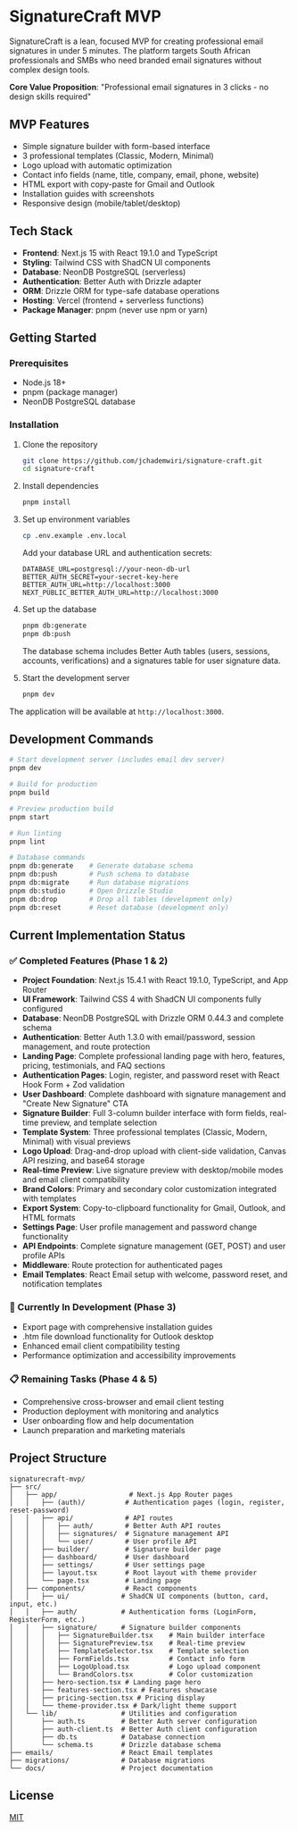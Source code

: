 # SignatureCraft MVP

SignatureCraft is a lean, focused MVP for creating professional email signatures in under 5 minutes. The platform targets South African professionals and SMBs who need branded email signatures without complex design tools.

**Core Value Proposition**: "Professional email signatures in 3 clicks - no design skills required"

## MVP Features

- Simple signature builder with form-based interface
- 3 professional templates (Classic, Modern, Minimal)
- Logo upload with automatic optimization
- Contact info fields (name, title, company, email, phone, website)
- HTML export with copy-paste for Gmail and Outlook
- Installation guides with screenshots
- Responsive design (mobile/tablet/desktop)

## Tech Stack

- **Frontend**: Next.js 15 with React 19.1.0 and TypeScript
- **Styling**: Tailwind CSS with ShadCN UI components
- **Database**: NeonDB PostgreSQL (serverless)
- **Authentication**: Better Auth with Drizzle adapter
- **ORM**: Drizzle ORM for type-safe database operations
- **Hosting**: Vercel (frontend + serverless functions)
- **Package Manager**: pnpm (never use npm or yarn)

## Getting Started

### Prerequisites

- Node.js 18+
- pnpm (package manager)
- NeonDB PostgreSQL database

### Installation

1. Clone the repository
   ```bash
   git clone https://github.com/jchademwiri/signature-craft.git
   cd signature-craft
   ```

2. Install dependencies
   ```bash
   pnpm install
   ```

3. Set up environment variables
   ```bash
   cp .env.example .env.local
   ```
   
   Add your database URL and authentication secrets:
   ```env
   DATABASE_URL=postgresql://your-neon-db-url
   BETTER_AUTH_SECRET=your-secret-key-here
   BETTER_AUTH_URL=http://localhost:3000
   NEXT_PUBLIC_BETTER_AUTH_URL=http://localhost:3000
   ```

4. Set up the database
   ```bash
   pnpm db:generate
   pnpm db:push
   ```
   
   The database schema includes Better Auth tables (users, sessions, accounts, verifications) and a signatures table for user signature data.

5. Start the development server
   ```bash
   pnpm dev
   ```

The application will be available at `http://localhost:3000`.

## Development Commands

```bash
# Start development server (includes email dev server)
pnpm dev

# Build for production
pnpm build

# Preview production build
pnpm start

# Run linting
pnpm lint

# Database commands
pnpm db:generate    # Generate database schema
pnpm db:push        # Push schema to database
pnpm db:migrate     # Run database migrations
pnpm db:studio      # Open Drizzle Studio
pnpm db:drop        # Drop all tables (development only)
pnpm db:reset       # Reset database (development only)
```

## Current Implementation Status

### ✅ Completed Features (Phase 1 & 2)
- **Project Foundation**: Next.js 15.4.1 with React 19.1.0, TypeScript, and App Router
- **UI Framework**: Tailwind CSS 4 with ShadCN UI components fully configured
- **Database**: NeonDB PostgreSQL with Drizzle ORM 0.44.3 and complete schema
- **Authentication**: Better Auth 1.3.0 with email/password, session management, and route protection
- **Landing Page**: Complete professional landing page with hero, features, pricing, testimonials, and FAQ sections
- **Authentication Pages**: Login, register, and password reset with React Hook Form + Zod validation
- **User Dashboard**: Complete dashboard with signature management and "Create New Signature" CTA
- **Signature Builder**: Full 3-column builder interface with form fields, real-time preview, and template selection
- **Template System**: Three professional templates (Classic, Modern, Minimal) with visual previews
- **Logo Upload**: Drag-and-drop upload with client-side validation, Canvas API resizing, and base64 storage
- **Real-time Preview**: Live signature preview with desktop/mobile modes and email client compatibility
- **Brand Colors**: Primary and secondary color customization integrated with templates
- **Export System**: Copy-to-clipboard functionality for Gmail, Outlook, and HTML formats
- **Settings Page**: User profile management and password change functionality
- **API Endpoints**: Complete signature management (GET, POST) and user profile APIs
- **Middleware**: Route protection for authenticated pages
- **Email Templates**: React Email setup with welcome, password reset, and notification templates

### 🚧 Currently In Development (Phase 3)
- Export page with comprehensive installation guides
- .htm file download functionality for Outlook desktop
- Enhanced email client compatibility testing
- Performance optimization and accessibility improvements

### 📋 Remaining Tasks (Phase 4 & 5)
- Comprehensive cross-browser and email client testing
- Production deployment with monitoring and analytics
- User onboarding flow and help documentation
- Launch preparation and marketing materials

## Project Structure

```
signaturecraft-mvp/
├── src/
│   ├── app/                  # Next.js App Router pages
│   │   ├── (auth)/          # Authentication pages (login, register, reset-password)
│   │   ├── api/             # API routes
│   │   │   ├── auth/        # Better Auth API routes
│   │   │   ├── signatures/  # Signature management API
│   │   │   └── user/        # User profile API
│   │   ├── builder/         # Signature builder page
│   │   ├── dashboard/       # User dashboard
│   │   ├── settings/        # User settings page
│   │   ├── layout.tsx       # Root layout with theme provider
│   │   └── page.tsx         # Landing page
│   ├── components/          # React components
│   │   ├── ui/             # ShadCN UI components (button, card, input, etc.)
│   │   ├── auth/           # Authentication forms (LoginForm, RegisterForm, etc.)
│   │   ├── signature/      # Signature builder components
│   │   │   ├── SignatureBuilder.tsx    # Main builder interface
│   │   │   ├── SignaturePreview.tsx    # Real-time preview
│   │   │   ├── TemplateSelector.tsx    # Template selection
│   │   │   ├── FormFields.tsx          # Contact info form
│   │   │   ├── LogoUpload.tsx          # Logo upload component
│   │   │   └── BrandColors.tsx         # Color customization
│   │   ├── hero-section.tsx # Landing page hero
│   │   ├── features-section.tsx # Features showcase
│   │   ├── pricing-section.tsx # Pricing display
│   │   └── theme-provider.tsx # Dark/light theme support
│   └── lib/                # Utilities and configuration
│       ├── auth.ts         # Better Auth server configuration
│       ├── auth-client.ts  # Better Auth client configuration
│       ├── db.ts           # Database connection
│       └── schema.ts       # Drizzle database schema
├── emails/                 # React Email templates
├── migrations/             # Database migrations
└── docs/                   # Project documentation
```

## License

[MIT](LICENSE)